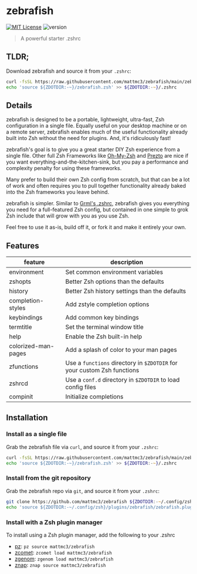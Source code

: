# zebrafish

[![MIT License](https://img.shields.io/badge/license-MIT-007EC7.svg)](/LICENSE)
![version](https://img.shields.io/badge/version-v1.0.0-orange)

> A powerful starter .zshrc

## TLDR;

Download zebrafish and source it from your `.zshrc`:

```zsh
curl -fsSL https://raw.githubusercontent.com/mattmc3/zebrafish/main/zebrafish.zsh -o ${ZDOTDIR:-~}/zebrafish.zsh
echo 'source ${ZDOTDIR:-~}/zebrafish.zsh' >> ${ZDOTDIR:-~}/.zshrc
```

## Details

zebrafish is designed to be a portable, lightweight, ultra-fast, Zsh configuration in a
single file. Equally useful on your desktop machine or on a remote server, zebrafish
enables much of the useful functionality already built into Zsh without the need for
plugins. And, it's ridiculously fast!

zebrafish's goal is to give you a great starter DIY Zsh experience from a single file.
Other full Zsh Frameworks like [Oh-My-Zsh][ohmyzsh] and [Prezto][prezto] are nice if
you want everything-and-the-kitchen-sink, but you pay a performance and complexity
penalty for using these frameworks.

Many prefer to build their own Zsh config from scratch, but that can be a lot of work
and often requires you to pull together functionality already baked into the Zsh
frameworks you leave behind.

zebrafish is simpler. Similar to [Grml's .zshrc][grml-zshrc], zebrafish gives you
everything you need for a full-featured Zsh config, but contained in one simple to
grok Zsh include that will grow with you as you use Zsh.

Feel free to use it as-is, build off it, or fork it and make it entirely your own.

## Features

| feature             | description                                                                |
| ------------------- | -------------------------------------------------------------------------- |
| environment         | Set common environment variables                                           |
| zshopts             | Better Zsh options than the defaults                                       |
| history             | Better Zsh history settings than the defaults                              |
| completion-styles   | Add zstyle completion options                                              |
| keybindings         | Add common key bindings                                                    |
| termtitle           | Set the terminal window title                                              |
| help                | Enable the Zsh built-in help                                               |
| colorized-man-pages | Add a splash of color to your man pages                                    |
| zfunctions          | Use a `functions` directory in `$ZDOTDIR` for your custom Zsh functions    |
| zshrcd              | Use a `conf.d` directory in `$ZDOTDIR` to load config files                |
| compinit            | Initialize completions                                                     |

## Installation

### Install as a single file

Grab the zebrafish file via `curl`, and source it from your `.zshrc`:

```zsh
curl -fsSL https://raw.githubusercontent.com/mattmc3/zebrafish/main/zebrafish.zsh -o ${ZDOTDIR:-~}/zebrafish.zsh
echo 'source ${ZDOTDIR:-~}/zebrafish.zsh' >> ${ZDOTDIR:-~}/.zshrc
```

### Install from the git repository

Grab the zebrafish repo via `git`, and source it from your `.zshrc`:

```zsh
git clone https://github.com/mattmc3/zebrafish ${ZDOTDIR:-~/.config/zsh}/plugins/zebrafish
echo 'source ${ZDOTDIR:-~/.config/zsh}/plugins/zebrafish/zebrafish.plugin.zsh' >> ${ZDOTDIR:-~}/.zshrc
```

### Install with a Zsh plugin manager

To install using a Zsh plugin manager, add the following to your .zshrc

- [pz]: `pz source mattmc3/zebrafish`
- [zcomet]: `zcomet load mattmc3/zebrafish`
- [zgenom]: `zgenom load mattmc3/zebrafish`
- [znap]: `znap source mattmc3/zebrafish`


[grml-zshrc]: https://github.com/grml/grml-etc-core/blob/master/etc/zsh/zshrc
[ohmyzsh]: https://github.com/ohmyzsh/ohmyzsh
[prezto]: https://github.com/sorin-ionescu/prezto
[pz]: https://github.com/mattmc3/pz
[zcomet]: https://github.com/agkozak/zcomet
[zgenom]: https://github.com/jandamm/zgenom
[znap]: https://github.com/marlonrichert/zsh-snap
